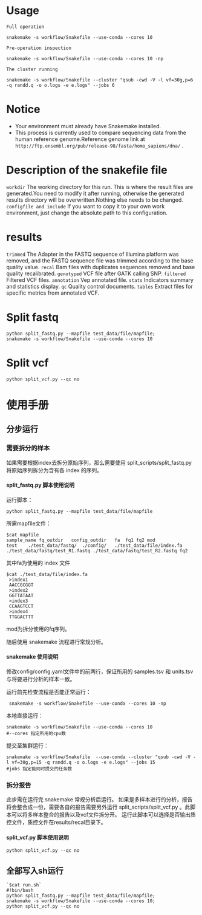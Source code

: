 # Usage

`Full operation` 

```shell
snakemake -s workflow/Snakefile --use-conda --cores 10 
```

`Pre-operation inspection`

```shell
snakemake -s workflow/Snakefile --use-conda --cores 10 -np
```

`The cluster running`

```shell
snakemake -s workflow/Snakefile --cluster "qsub -cwd -V -l vf=30g,p=6 -q randd.q -o o.logs -e e.logs" --jobs 6
```

# Notice

* Your environment must already have Snakemake installed.
* This process is currently used to compare sequencing data from the human reference genome.Reference genome link at `http://ftp.ensembl.org/pub/release-98/fasta/homo_sapiens/dna/` .

# Description of the snakefile file

`workdir` The working directory for this run. This is where the result files are generated.You need to modify it after running, otherwise the generated results directory will be overwritten.Nothing else needs to be changed.
`configfile and include` If you want to copy it to your own work environment, just change the absolute path to this configuration.

# results

`trimmed` The Adapter in the FASTQ sequence of Illumina platform was removed, and the FASTQ sequence file was trimmed according to the base quality value.
`recal` Bam files with duplicates sequences removed and base quality recalibrated.
`genotyped` VCF file after GATK calling SNP.
`filtered` Filtered VCF files.
`annotation` Vep annotated file.
`stats` Indicators summary and statistics display.
`qc` Quality control documents.
`tables` Extract files for specific metrics from annotated VCF.

# Split fastq

```shell
python split_fastq.py --mapfile test_data/file/mapfile;
snakemake -s workflow/Snakefile --use-conda --cores 10
```

# Split vcf

```shell
python split_vcf.py --qc no
```



# 使用手册

## 分步运行

### 需要拆分的样本

如果需要根据index去拆分原始序列，那么需要使用 split_scripts/split_fastq.py 将原始序列拆分为含有各 index 的序列。

#### split_fastq.py 脚本使用说明

运行脚本： 

```shell
python split_fastq.py --mapfile test_data/file/mapfile
```

所需mapfile文件：

```shell
$cat mapfile
sample_name	fq_outdir	config_outdir	fa	fq1	fq2	mod
test	./test_data/fastq/	./config/	./test_data/file/index.fa	./test_data/fastq/test_R1.fastq	./test_data/fastq/test_R2.fastq	fq2 
```

其中fa为使用的 index 文件

```shell
$cat ./test_data/file/index.fa
 >index1
 AACCGCGGT
 >index2
 GGTTATAAT
 >index3
 CCAAGTCCT
 >index4
 TTGGACTTT
```

mod为拆分使用的fq序列。

随后使用 snakemake 流程进行常规分析。
#### snakemake 使用说明
修改config/config.yaml文件中的前两行，保证所用的 samples.tsv 和 units.tsv 与将要进行分析的样本一致。

运行前先检查流程是否能正常运行：

```shell
 snakemake -s workflow/Snakefile --use-conda --cores 10 -np 
```

本地直接运行： 

```shell
snakemake -s workflow/Snakefile --use-conda --cores 10 
#--cores 指定所用的cpu数
```


提交至集群运行： 

```shell
snakemake -s workflow/Snakefile  --use-conda --cluster "qsub -cwd -V -l vf=30g,p=15 -q randd.q -o o.logs -e e.logs" --jobs 15 
#jobs 指定能同时提交的任务数
```


### 拆分报告
此步需在运行完 snakemake 常规分析后运行。
如果是多样本进行的分析，报告将会整合成一份，需要各自的报告需要另外运行 split_scripts/split_vcf.py 。此脚本可以将多样本整合的报告以及vcf文件拆分开。
运行此脚本可以选择是否输出质控文件，质控文件在results/recal目录下。
#### split_vcf.py 脚本使用说明
```shell
python split_vcf.py --qc no
```




## 全部写入sh运行
```shell
`$cat run.sh`
#!bin/bash
python split_fastq.py --mapfile test_data/file/mapfile;
snakemake -s workflow/Snakefile --use-conda --cores 10;
python split_vcf.py --qc no
```
